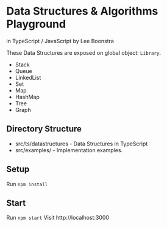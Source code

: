 # Data Structures & Algorithms Playground
in TypeScript / JavaScript by Lee Boonstra

These Data Structures are exposed on global object: `Library`.

* Stack
* Queue
* LinkedList
* Set
* Map
* HashMap
* Tree
* Graph

## Directory Structure

* src/ts/datastructures - Data Structures in TypeScript
* src/examples/ - Implementation examples. 

## Setup

Run `npm install`

## Start

Run `npm start`
Visit http://localhost:3000

